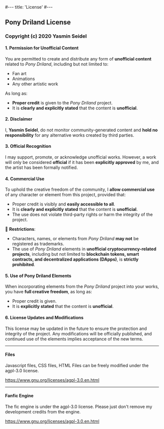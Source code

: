 #---
title: 'License'
#---

## Pony Driland License  
### Copyright (c) 2020 Yasmin Seidel 

<span class="made-by-ai">

#### 1. Permission for Unofficial Content  
You are permitted to create and distribute any form of **unofficial content** related to *Pony Driland*, including but not limited to:  
- Fan art  
- Animations  
- Any other artistic work  

As long as:  
- **Proper credit** is given to the *Pony Driland* project.  
- It is **clearly and explicitly stated** that the content is **unofficial**.  

#### 2. Disclaimer  
I, **Yasmin Seidel**, do not monitor community-generated content and **hold no responsibility** for any alternative works created by third parties.  

#### 3. Official Recognition  
I may support, promote, or acknowledge unofficial works. However, a work will only be considered **official** if it has been **explicitly approved** by me, and the artist has been formally notified.  

#### 4. Commercial Use  
To uphold the creative freedom of the community, I **allow commercial use** of any character or element from this project, provided that:  
- Proper credit is visibly and **easily accessible to all**.  
- It is **clearly and explicitly stated** that the content is **unofficial**.  
- The use does not violate third-party rights or harm the integrity of the project.  

🚨 **Restrictions**:  
- Characters, names, or elements from *Pony Driland* **may not** be registered as trademarks.  
- The use of *Pony Driland* elements in **unofficial cryptocurrency-related projects**, including but not limited to **blockchain tokens, smart contracts, and decentralized applications (DApps)**, is **strictly prohibited**.

#### 5. Use of Pony Driland Elements  
When incorporating elements from the *Pony Driland* project into your works, you have **full creative freedom**, as long as:  
- Proper credit is given.  
- It is **explicitly stated** that the content is **unofficial**.  

#### 6. License Updates and Modifications  
This license may be updated in the future to ensure the protection and integrity of the project. Any modifications will be officially published, and continued use of the elements implies acceptance of the new terms.  

</span>

<hr/>

#### Files
Javascript files, CSS files, HTML Files can be freely modified under the agpl-3.0 license.

https://www.gnu.org/licenses/agpl-3.0.en.html

<hr/>

#### Fanfic Engine
The fic engine is under the agpl-3.0 license. Please just don't remove my development credits from the engine.

https://www.gnu.org/licenses/agpl-3.0.en.html